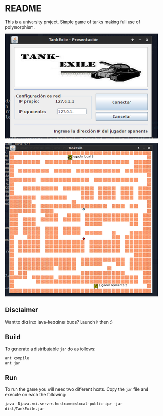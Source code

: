 # README

This is a university project. 
Simple game of tanks making full use of polymorphism. 


![Splash screen](doc/images/demo-splash.png)

![Game screen](doc/images/demo-game.png)

## Disclaimer

Want to dig into java-begginer bugs? Launch it then :)

## Build

To generate a distributable `jar` do as follows: 

```
ant compile
ant jar
```

## Run

To run the game you will need two different hosts. Copy the `jar` file and 
execute on each the following:

```
java -Djava.rmi.server.hostname=<local-public-ip> -jar dist/TankExile.jar
```
